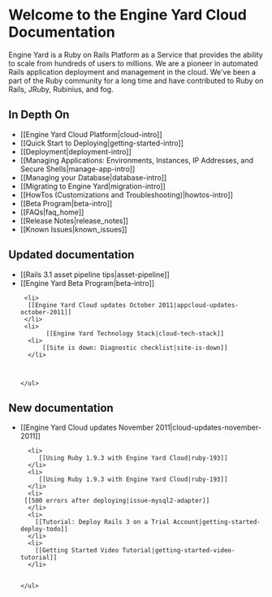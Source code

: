 # Welcome to the Engine Yard Cloud Documentation

Engine Yard is a Ruby on Rails Platform as a Service that provides the ability to scale from hundreds of users to millions. We are a pioneer in automated Rails application deployment and management in the cloud. We've been a part of the Ruby community for a long time and have contributed to Ruby on Rails, JRuby, Rubinius, and fog.

## In Depth On
* [[Engine Yard Cloud Platform|cloud-intro]]
* [[Quick Start to Deploying|getting-started-intro]]
* [[Deployment|deployment-intro]]
* [[Managing Applications: Environments, Instances, IP Addresses, and Secure Shells|manage-app-intro]]
* [[Managing your Database|database-intro]]
* [[Migrating to Engine Yard|migration-intro]]
* [[HowTos (Customizations and Troubleshooting)|howtos-intro]]
* [[Beta Program|beta-intro]]
* [[FAQs|faq_home]]
* [[Release Notes|release_notes]]
* [[Known Issues|known_issues]]

<div class="split">
  <div class="col col-first">
    <h2>Updated documentation</h2>
    <ul>
     <li>
		 [[Rails 3.1 asset pipeline tips|asset-pipeline]]
	 </li>
	 <li>
	 [[Engine Yard Beta Program|beta-intro]]
     </li>
	   
     <li>
	  [[Engine Yard Cloud updates October 2011|appcloud-updates-october-2011]]
     </li>
     <li>
           [[Engine Yard Technology Stack|cloud-tech-stack]]
      <li>
	      [[Site is down: Diagnostic checklist|site-is-down]]
	  </li>
	  
      
      
    </ul>

    
  </div>
  
  <div class="col col-last">
    <h2>New documentation</h2>
    <ul>
 	  <li>
	     [[Engine Yard Cloud updates November 2011|cloud-updates-november-2011]]
	  </li>
	
	  <li>
	     [[Using Ruby 1.9.3 with Engine Yard Cloud|ruby-193]]
	  </li>
	  <li>
         [[Using Ruby 1.9.3 with Engine Yard Cloud|ruby-193]]
      </li>
      <li>
	 [[500 errors after deploying|issue-mysql2-adapter]]
      </li>
      <li>
        [[Tutorial: Deploy Rails 3 on a Trial Account|getting-started-deploy-todo]]
      </li>
      <li>
        [[Getting Started Video Tutorial|getting-started-video-tutorial]]
      </li>
      
    
    </ul>
  </div>
</div>
